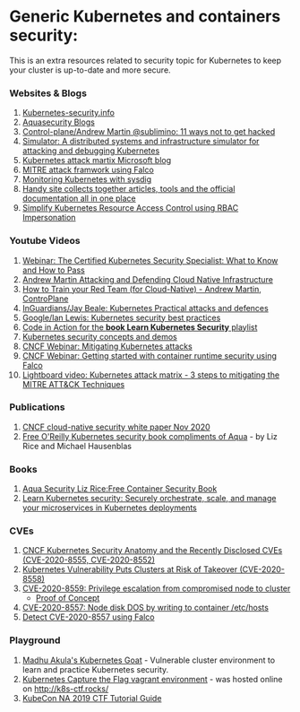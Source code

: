 # Generic Kubernetes and containers security:

This is an extra resources related to security topic for Kubernetes to keep your cluster is up-to-date and more secure.

### Websites & Blogs

1. [Kubernetes-security.info](https://kubernetes-security.info/) 
1. [Aquasecurity Blogs](https://blog.aquasec.com/)
1. [Control-plane/Andrew Martin @sublimino: 11 ways not to get hacked](https://control-plane.io/posts/11-ways-not-to-get-hacked/)
1. [Simulator: A distributed systems and infrastructure simulator for attacking and debugging Kubernetes](https://github.com/kubernetes-simulator/simulator)
1. [Kubernetes attack martix Microsoft blog](https://www.microsoft.com/security/blog/2020/04/02/attack-matrix-kubernetes/)
1. [MITRE attack framwork using Falco](https://sysdig.com/blog/mitre-attck-framework-for-container-runtime-security-with-sysdig-falco/)
1. [Monitoring Kubernetes with sysdig](https://kubernetes.io/blog/2015/11/monitoring-kubernetes-with-sysdig/)
1. [Handy site collects together articles, tools and the official documentation all in one place](https://rbac.dev/)
1. [Simplify Kubernetes Resource Access Control using RBAC Impersonation](https://docs.bitnami.com/tutorials/simplify-kubernetes-resource-access-rbac-impersonation/)

### Youtube Videos

1. [Webinar: The Certified Kubernetes Security Specialist: What to Know and How to Pass](https://www.youtube.com/watch?v=Ny3p0UKBcYs)
1. [Andrew Martin Attacking and Defending Cloud Native Infrastructure](https://youtu.be/TXems9GPWMs)
1. [How to Train your Red Team (for Cloud-Native) - Andrew Martin, ControPlane](https://youtu.be/LJrSAPUNHvE)
1. [InGuardians/Jay Beale: Kubernetes Practical attacks and defences](https://youtu.be/LtCx3zZpOfs)
1. [Google/Ian Lewis: Kubernetes security best practices](https://youtu.be/wqsUfvRyYpw)
1. [Code in Action for the **book Learn Kubernetes Security** playlist](https://www.youtube.com/playlist?list=PLeLcvrwLe1859Rje9gHrD1KEp4y5OXApB)
1. [Kubernetes security concepts and demos](https://youtu.be/VjlvS-qiz_U)
1. [CNCF Webinar: Mitigating Kubernetes attacks](https://www.cncf.io/webinars/mitigating-kubernetes-attacks/)
1. [CNCF Webinar: Getting started with container runtime security using Falco](https://youtu.be/VEFaGjfjfyc)
1. [Lightboard video: Kubernetes attack matrix - 3 steps to mitigating the MITRE ATT&CK Techniques](https://www.youtube.com/watch?v=0fnWu06eQCU)

### Publications
1. [CNCF cloud-native security white paper Nov 2020](https://github.com/cncf/sig-security/blob/master/security-whitepaper/CNCF_cloud-native-security-whitepaper-Nov2020.pdf)
1. [Free O'Reilly Kubernetes security book compliments of Aqua](https://info.aquasec.com/kubernetes-security) - by Liz Rice and Michael Hausenblas

### Books

1. [Aqua Security Liz Rice:Free Container Security Book](https://info.aquasec.com/container-security-book)
1. [Learn Kubernetes security: Securely orchestrate, scale, and manage your microservices in Kubernetes deployments](https://www.amazon.com/Learn-Kubernetes-Security-orchestrate-microservices/dp/1839216506)

### CVEs
1. [CNCF Kubernetes Security Anatomy and the Recently Disclosed CVEs (CVE-2020-8555, CVE-2020-8552)](https://youtu.be/Dp1RCYCpyJk)
1. [Kubernetes Vulnerability Puts Clusters at Risk of Takeover (CVE-2020-8558)](https://unit42.paloaltonetworks.com/cve-2020-8558/)
1. [CVE-2020-8559: Privilege escalation from compromised node to cluster](https://github.com/kubernetes/kubernetes/issues/92914)
    - [Proof of Concept](https://github.com/tdwyer/CVE-2020-8559)
1. [CVE-2020-8557: Node disk DOS by writing to container /etc/hosts](https://github.com/kubernetes/kubernetes/issues/93032)
1. [Detect CVE-2020-8557 using Falco](https://falco.org/blog/detect-cve-2020-8557/)

### Playground

1. [Madhu Akula's Kubernetes Goat](https://github.com/madhuakula/kubernetes-goat) - Vulnerable cluster environment to learn and practice Kubernetes security.
1. [Kubernetes Capture the Flag vagrant environment](https://github.com/NodyHub/k8s-ctf-rocks) - was hosted online on http://k8s-ctf.rocks/
1. [KubeCon NA 2019 CTF Tutorial Guide](https://securekubernetes.com/)

